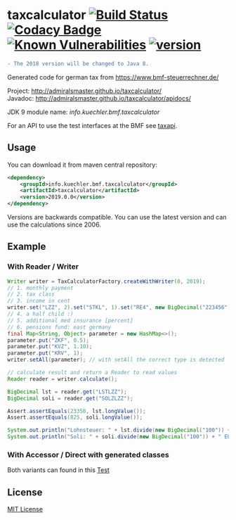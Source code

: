 # taxcalculator [![Build Status](https://travis-ci.org/admiralsmaster/taxcalculator.svg?branch=master)](https://travis-ci.org/admiralsmaster/taxcalculator) [![Codacy Badge](https://api.codacy.com/project/badge/grade/7170c566b7024b55ab256165c4fd4bec)](https://www.codacy.com/app/github-ariel/taxcalculator) [![Known Vulnerabilities](https://snyk.io/test/github/admiralsmaster/taxcalculator/badge.svg?targetFile=pom.xml)](https://snyk.io/test/github/admiralsmaster/taxcalculator?targetFile=pom.xml) [![version](https://maven-badges.herokuapp.com/maven-central/info.kuechler.bmf.taxcalculator/taxcalculator/badge.svg)](http://search.maven.org/#search|gav|1|g%3A%22info.kuechler.bmf.taxcalculator%22%20AND%20a%3A%22taxcalculator%22) 

```diff
- The 2018 version will be changed to Java 8. 
```

Generated code for german tax from https://www.bmf-steuerrechner.de/

Project: http://admiralsmaster.github.io/taxcalculator/  
Javadoc: http://admiralsmaster.github.io/taxcalculator/apidocs/

JDK 9 module name: *info.kuechler.bmf.taxcalculator*

For an API to use the test interfaces at the BMF see [taxapi](https://github.com/admiralsmaster/taxapi/).

## Usage

You can download it from maven central repository:

```xml
<dependency>
    <groupId>info.kuechler.bmf.taxcalculator</groupId>
    <artifactId>taxcalculator</artifactId>
    <version>2019.0.0</version>
</dependency>
```

Versions are backwards compatible. You can use the latest version and can use the calculations since 2006.

## Example

### With Reader / Writer

```java
Writer writer = TaxCalculatorFactory.createWithWriter(0, 2019);
// 1. monthly payment
// 2. tax class
// 3. income in cent
writer.set("LZZ", 2).set("STKL", 1).set("RE4", new BigDecimal("223456"));
// 4. a half child :)
// 5. additional med insurance [percent]
// 6. pensions fund: east germany
final Map<String, Object> parameter = new HashMap<>();
parameter.put("ZKF", 0.5);
parameter.put("KVZ", 1.10);
parameter.put("KRV", 1);
writer.setAll(parameter); // with setAll the correct type is detected

// calculate result and return a Reader to read values
Reader reader = writer.calculate();

BigDecimal lst = reader.get("LSTLZZ");
BigDecimal soli = reader.get("SOLZLZZ");

Assert.assertEquals(23350, lst.longValue());
Assert.assertEquals(825, soli.longValue());

System.out.println("Lohnsteuer: " + lst.divide(new BigDecimal("100")) + " EUR");
System.out.println("Soli: " + soli.divide(new BigDecimal("100")) + " EUR");
```

### With Accessor / Direct with generated classes

Both variants can found in this [Test](https://github.com/admiralsmaster/taxcalculator/blob/development/src/test/java/info/kuechler/bmf/taxcalculator/DocumentationExampleTest.java)

## License

[MIT License](http://opensource.org/licenses/mit-license.php)

